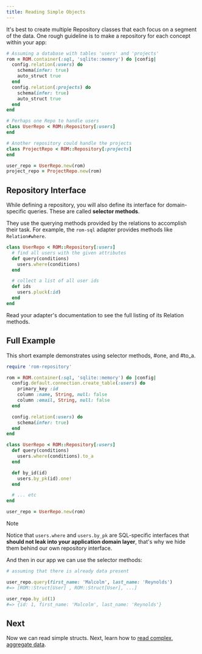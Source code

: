 ```yaml
---
title: Reading Simple Objects
---
```


It's best to create multiple Repository classes that each focus on a segment of the data. One rough guideline is to make a repository for each concept within your app:

```ruby
# Assuming a database with tables 'users' and 'projects'
rom = ROM.container(:sql, 'sqlite::memory') do |config|
  config.relation(:users) do
    schema(infer: true)
    auto_struct true
  end
  config.relation(:projects) do
    schema(infer: true)
    auto_struct true
  end
end

# Perhaps one Repo to handle users
class UserRepo < ROM::Repository[:users]
end

# Another repository could handle the projects
class ProjectRepo < ROM::Repository[:projects]
end

user_repo = UserRepo.new(rom)
project_repo = ProjectRepo.new(rom)
```

## Repository Interface

While defining a repository, you will also define its interface for domain-specific queries. These are called **selector methods**.

They use the querying methods provided by the relations to accomplish their task. For example, the `rom-sql` adapter provides methods like `Relation#where`.

```ruby
class UserRepo < ROM::Repository[:users]
  # find all users with the given attributes
  def query(conditions)
    users.where(conditions)
  end

  # collect a list of all user ids
  def ids
    users.pluck(:id)
  end
end
```

Read your adapter's documentation to see the full listing of its Relation methods.

## Full Example

This short example demonstrates using selector methods, #one, and #to_a.

```ruby
require 'rom-repository'

rom = ROM.container(:sql, 'sqlite::memory') do |config|
  config.default.connection.create_table(:users) do
    primary_key :id
    column :name, String, null: false
    column :email, String, null: false
  end

  config.relation(:users) do
    schema(infer: true)
  end
end

class UserRepo < ROM::Repository[:users]
  def query(conditions)
    users.where(conditions).to_a
  end

  def by_id(id)
    users.by_pk(id).one!
  end

  # ... etc
end

user_repo = UserRepo.new(rom)
```

> [!NOTE]
> Notice that `users.where` and `users.by_pk` are SQL-specific interfaces that **should not leak into your application domain layer**, that's why we hide them behind our own repository interface.

And then in our app we can use the selector methods:

```ruby
# assuming that there is already data present

user_repo.query(first_name: 'Malcolm', last_name: 'Reynolds')
#=> [ROM::Struct[User] , ROM::Struct[User], ...]

user_repo.by_id(1)
#=> {id: 1, first_name: 'Malcolm', last_name: 'Reynolds'}
```

## Next

Now we can read simple structs. Next, learn how to [read complex, aggregate data](//page/reading-aggregates).
